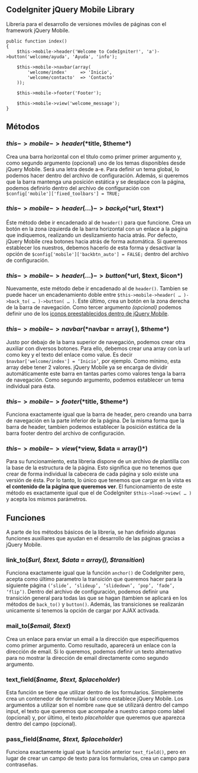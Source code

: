 ## CodeIgniter jQuery Mobile Library

Libreria para el desarrollo de versiones móviles de páginas con el framework
jQuery Mobile.

```
public function index()
{
	$this->mobile->header('Welcome to CodeIgniter!', 'a')->button('welcome/ayuda', 'Ayuda', 'info');

	$this->mobile->navbar(array(
		'welcome/index' 	=> 'Inicio',
		'welcome/contacto'	=> 'Contacto'
	));
	
	$this->mobile->footer('Footer');

	$this->mobile->view('welcome_message');
}
```

## Métodos

### $this->mobile->header(*$title, $theme*)

Crea una barra horizontal con el título como primer primer argumento y, como 
segundo argumento (opcional) uno de los temas disponibles desde jQuery Mobile.
Será una letra desde a-e. Para definir un tema global, lo podemos hacer dentro
del archivo de configuración. Además, si queremos que la barra mantenga una 
posición estática y se desplace con la página, podemos definirlo dentro del 
archivo de configuración con `$config['mobile']['fixed_toolbars'] = TRUE;`

### $this->mobile->header( … )->back_to(*$url, $text*)

Éste método debe ir encadenado al de `header()` para que funcione. Crea un botón 
en la zona izquierda de la barra horizontal con un enlace a la página que 
indiquemos, realizando un deslizamiento hacia atrás. Por defecto, jQuery 
Mobile crea botones hacia atrás de forma automática. Si queremos establecer 
los nuestros, debemos hacerlo de esta forma y desactivar la opción de 
`$config['mobile']['backbtn_auto'] = FALSE;` dentro del archivo de configuración.

### $this->mobile->header( … )->button(*$url, $text, $icon*)

Nuevamente, este método debe ir encadenado al de `header()`. Tambien se puede 
hacer un encadenamiento doble entre `$this->mobile->header( … )->back_to( … )->button( … )`. 
Este último, crea un botón en la zona derecha de la barra de navegación. 
Como tercer argumento *(opcional)* podemos definir uno de los [iconos 
preestablecidos dentro de jQuery Mobile](http://jquerymobile.com/demos/1.0b2/#/demos/1.0b2/docs/buttons/buttons-icons.html).

### $this->mobile->navbar(*$navbar = array( ), $theme*)

Justo por debajo de la barra superior de navegación, podemos crear otra 
auxiliar con diversos botones. Para ello, debemos crear una array con la url 
como key y el texto del enlace como value. Es decir `$navbar['welcome/index'] = ‘Inicio’`,
por ejemplo. Como mínimo, esta array debe tener 2 valores. jQuery Mobile ya 
se encarga de dividir automáticamente este barra en tantas partes como 
valores tenga la barra de navegación. Como segundo argumento, podemos 
establecer un tema individual para ésta.

### $this->mobile->footer(*$title, $theme*)

Funciona exactamente igual que la barra de header, pero creando una barra de 
navegación en la parte inferior de la página. De la misma forma que la barra 
de header, tambien podemos establecer la posición estática de la barra footer
dentro del archivo de configuración.

### $this->mobile->view(*$view, $data = array()*)

Para su funcionamiento, esta libreria dispone de un archivo de plantilla con 
la base de la estructura de la página. Esto significa que no tenemos que 
crear de forma individual la cabecera de cada página y solo existe una 
versión de ésta. Por lo tanto, lo único que tenemos que cargar en la vista 
es **el contenido de la página que queremos ver**. El funcionamiento de este 
método es exactamente igual que el de CodeIgniter `$this->load->view( … )`
y acepta los mismos parámetros.

## Funciones

A parte de los métodos básicos de la libreria, se han definido algunas 
funciones auxiliares que ayudan en el desarrollo de las páginas gracias a 
jQuery Mobile.

### link_to(*$url, $text, $data = array(), $transition*)

Funciona exactamente igual que la función `anchor()` de CodeIgniter pero, 
acepta como último parametro la transición que queremos hacer para la 
siguiente página `(‘slide’, ‘slideup’, ‘slidedown’, ‘pop’, ‘fade’, ‘flip’)`. 
Dentro del archivo de configuración, podemos definir una transición general 
para todas las que se hagan (tambien se aplicará en los métodos de `back_to()`
y `button()`. Además, las transiciones se realizarán unicamente si tenemos 
la opción de cargar por AJAX activada.

### mail_to(*$email, $text*)

Crea un enlace para enviar un email a la dirección que especifiquemos como 
primer argumento. Como resultado, aparecerá un enlace con la dirección de 
email. Si lo queremos, podemos definir un texto alternativo para no mostrar 
la dirección de email directamente como segundo argumento.

### text_field(*$name, $text, $placeholder*)

Esta función se tiene que utilizar dentro de los formularios. Simplemente 
crea un contenedor de formulario tal como establece jQuery Mobile. Los 
argumentos a utilizar son el nombre `name` que se utilizará dentro del campo 
input, el texto que queremos que acompañe a nuestro campo como label 
(opcional) y, por último, el texto *placeholder* que queremos que aparezca 
dentro del campo (opcional).

### pass_field(*$name, $text, $placeholder*)

Funciona exactamente igual que la función anterior `text_field()`, pero en 
lugar de crear un campo de texto para los formularios, crea un campo para 
contraseñas.